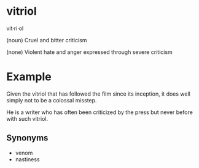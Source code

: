 # vitriol

vit·ri·ol

(noun) Cruel and bitter criticism

(none) Violent hate and anger expressed through severe criticism

# Example

Given the vitriol that has followed the film since its inception, it does well simply not to be a colossal misstep.

He is a writer who has often been criticized by the press but never before with such vitriol.

## Synonyms

+ venom
+ nastiness
